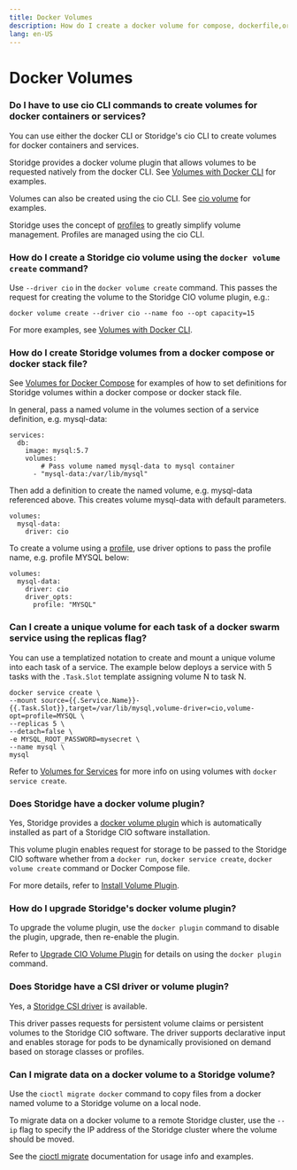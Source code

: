 ```yaml
---
title: Docker Volumes
description: How do I create a docker volume for compose, dockerfile,or docker service?
lang: en-US
---
```


# Docker Volumes

### Do I have to use cio CLI commands to create volumes for docker containers or services?

You can use either the docker CLI or Storidge's cio CLI to create volumes for docker containers and services.

Storidge provides a docker volume plugin that allows volumes to be requested natively from the docker CLI. See [Volumes with Docker CLI](https://guide.storidge.com/getting_started/docker_volumes.html) for examples.

Volumes can also be created using the cio CLI. See [cio volume](https://docs.storidge.com/cio_cli/volume.html) for examples.

Storidge uses the concept of [profiles](https://guide.storidge.com/getting_started/why_profiles.html) to greatly simplify volume management. Profiles are managed using the cio CLI.

### How do I create a Storidge cio volume using the `docker volume create` command?

Use `--driver cio` in the `docker volume create` command. This passes the request for creating the volume to the Storidge CIO volume plugin, e.g.:

```
docker volume create --driver cio --name foo --opt capacity=15
```

For more examples, see [Volumes with Docker CLI](https://guide.storidge.com/getting_started/docker_volumes.html).

### How do I create Storidge volumes from a docker compose or docker stack file?

See [Volumes for Docker Compose](https://docs.storidge.com/docker_volumes/volumes_for_docker_compose.html) for examples of how to set definitions for Storidge volumes within a docker compose or docker stack file.  

In general, pass a named volume in the volumes section of a service definition, e.g. mysql-data:
```
services:
  db:
    image: mysql:5.7
    volumes:
        # Pass volume named mysql-data to mysql container
      - "mysql-data:/var/lib/mysql"
```

Then add a definition to create the named volume, e.g. mysql-data referenced above. This creates volume mysql-data with default parameters.

```
volumes:
  mysql-data:
    driver: cio
```

To create a volume using a [profile](https://guide.storidge.com/getting_started/why_profiles.html), use driver options to pass the profile name, e.g. profile MYSQL below:   

```
volumes:
  mysql-data:
    driver: cio
    driver_opts:
      profile: "MYSQL"
```

### Can I create a unique volume for each task of a docker swarm service using the replicas flag?

You can use a templatized notation to create and mount a unique volume into each task of a service. The example below deploys a service with 5 tasks with the `.Task.Slot` template assigning volume N to task N.

```
docker service create \
--mount source={{.Service.Name}}-{{.Task.Slot}},target=/var/lib/mysql,volume-driver=cio,volume-opt=profile=MYSQL \
--replicas 5 \
--detach=false \
-e MYSQL_ROOT_PASSWORD=mysecret \
--name mysql \
mysql
```

Refer to [Volumes for Services](https://docs.storidge.com/docker_volumes/volumes_for_services.html#create) for more info on using volumes with `docker service create`.

### Does Storidge have a docker volume plugin?

Yes, Storidge provides a [docker volume plugin](https://hub.docker.com/plugins/storidge-volume-plugin) which is automatically installed as part of a Storidge CIO software installation.

This volume plugin enables request for storage to be passed to the Storidge CIO software whether from a `docker run`, `docker service create`, `docker volume create` command or Docker Compose file.  

For more details, refer to [Install Volume Plugin](https://docs.storidge.com/docker_volumes/install_volume_plugin.html).

### How do I upgrade Storidge's docker volume plugin?

To upgrade the volume plugin, use the `docker plugin` command to disable the plugin, upgrade, then re-enable the plugin.

Refer to [Upgrade CIO Volume Plugin](https://docs.storidge.com/docker_volumes/upgrade_cio_volume_plugin.html) for details on using the `docker plugin` command.

### Does Storidge have a CSI driver or volume plugin?

Yes, a [Storidge CSI driver](https://hub.docker.com/_/storidge-csi-driver) is available.

This driver passes requests for persistent volume claims or persistent volumes to the Storidge CIO software. The driver supports declarative input and enables storage for pods to be dynamically provisioned on demand based on storage classes or profiles.

### Can I migrate data on a docker volume to a Storidge volume?

Use the `cioctl migrate docker` command to copy files from a docker named volume to a Storidge volume on a local node.

To migrate data on a docker volume to a remote Storidge cluster, use the `--ip` flag to specify the IP address of the Storidge cluster where the volume should be moved.

See the [cioctl migrate](https://docs.storidge.com/cioctl_cli/migrate.html) documentation for usage info and examples.
